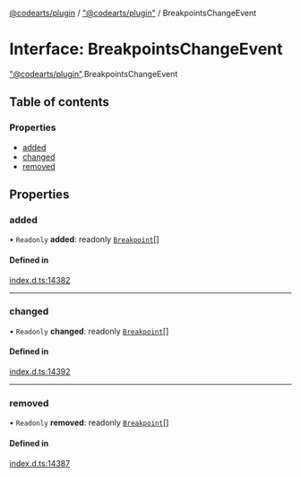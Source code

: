 [@codearts/plugin](../README.md) / ["@codearts/plugin"](../modules/_codearts_plugin_.md) / BreakpointsChangeEvent

# Interface: BreakpointsChangeEvent

["@codearts/plugin"](../modules/_codearts_plugin_.md).BreakpointsChangeEvent

## Table of contents

### Properties

- [added](codearts_plugin_.BreakpointsChangeEvent.md#added)
- [changed](codearts_plugin_.BreakpointsChangeEvent.md#changed)
- [removed](codearts_plugin_.BreakpointsChangeEvent.md#removed)

## Properties

### added

• `Readonly` **added**: readonly [`Breakpoint`](../classes/codearts_plugin_.Breakpoint.md)[]

#### Defined in

[index.d.ts:14382](https://github.com/huaweicloud/cloudide-plugin-api/blob/a4193a8/index.d.ts#L14382)

___

### changed

• `Readonly` **changed**: readonly [`Breakpoint`](../classes/codearts_plugin_.Breakpoint.md)[]

#### Defined in

[index.d.ts:14392](https://github.com/huaweicloud/cloudide-plugin-api/blob/a4193a8/index.d.ts#L14392)

___

### removed

• `Readonly` **removed**: readonly [`Breakpoint`](../classes/codearts_plugin_.Breakpoint.md)[]

#### Defined in

[index.d.ts:14387](https://github.com/huaweicloud/cloudide-plugin-api/blob/a4193a8/index.d.ts#L14387)
